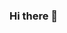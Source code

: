 ### Hi there 👋

<!--
**Mysticprojects/Mysticprojects** is a ✨ _special_ ✨ repository because its `README.md` (this file) appears on your GitHub profile.

Here are some ideas to get you started:

## ⚡ Technologies

![JavaScript](https://img.shields.io/badge/-JavaScript-black?style=flat-square&logo=javascript)
![HTML5](https://img.shields.io/badge/-HTML5-E34F26?style=flat-square&logo=html5&logoColor=white)
![CSS3](https://img.shields.io/badge/-CSS3-1572B6?style=flat-square&logo=css3)
![Bootstrap](https://img.shields.io/badge/-Bootstrap-563D7C?style=flat-square&logo=bootstrap)
![Git](https://img.shields.io/badge/-Git-black?style=flat-square&logo=git)
![GitHub](https://img.shields.io/badge/-GitHub-181717?style=flat-square&logo=github)

![Github Stats](https://github-readme-stats.vercel.app/api?username=Mysticprojects&count_private=true&show_icons=true&include_all_commits=true)
![Top Langs](https://github-readme-stats.vercel.app/api/top-langs/?username=Mysticprojects&hide=TeX&layout=compact)

![Visitor Badge](https://visitor-badge.laobi.icu/badge?page_id=Mysticprojects.Mysticprojects)
